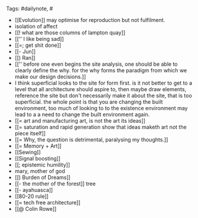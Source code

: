 
Tags: #dailynote, #
- [[Evolution]] may optimise for reproduction but not fulfilment. 
- isolation of affect
- [[! what are those columns of lampton quay]]
- [['' I like being sad]]
- [[=; get shit done]]
- [[- Jun]]
- [[) Ran]]
- [['' before one even begins the site analysis, one should be able to clearly define the why. for the why forms the paradigm from which we make our design decisions.]]
- I think superficial looks to the site for form first. is it not better to get to a level that all architecture should aspire to, then maybe draw elements, reference the site but don't necessarily make it about the site, that is too superficial. the whole point is that you are changing the built environment, too much of looking to to the existence environment may lead to a a need to change the built environment again.
- [[= art and manufacturing art, is not the art its ideas]]
- [[= saturation and rapid generation show that ideas maketh art not the piece itself]]
- [[= Why, the question is detrimental, paralysing my thoughts.]]
- [[= Memory + Art]]
- [[Sewing]]
- [[Signal boosting]]
- [[; epistemic humility]]
- mary, mother of god
- [[) Burden of Dreams]]
- [[- the mother of the forest]] tree
- [[- ayahuasca]]
- [[80-20 rule]]
- [[= tech free architecture]]
- [[@ Colin Rowe]] 